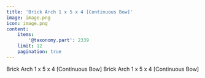 ```yaml
---
title: 'Brick Arch 1 x 5 x 4 [Continuous Bow]'
image: image.png
icon: image.png
content:
    items:
        '@taxonomy.part': 2339
    limit: 12
    pagination: true
---
```


Brick Arch 1 x 5 x 4 [Continuous Bow]
Brick Arch 1 x 5 x 4 [Continuous Bow]
